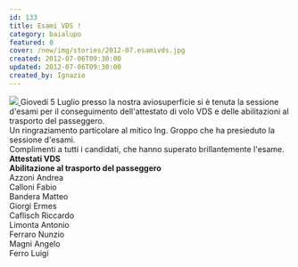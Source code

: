 ```yaml
---
id: 133
title: Esami VDS !
category: baialupo
featured: 0
cover: /new/img/stories/2012-07.esamivds.jpg
created: 2012-07-06T09:30:00
updated: 2012-07-06T09:30:00
created_by: Ignazio
---
```


<a href="/new/img/stories/2012-07.esamivds.jpg" target="_blank">
    <img class="mb-4 w-full" src="/new/img/stories/2012-07.esamivds.jpg" />
</a>
Giovedí 5 Luglio presso la nostra aviosuperficie si è tenuta la sessione d'esami per il conseguimento dell'attestato di volo VDS e delle abilitazioni al trasporto del passeggero.
<br class="mb-3"/>
Un ringraziamento particolare al mitico Ing. Groppo che ha presieduto la sessione d'esami.
<br class="mb-3"/>
Complimenti a tutti i candidati, che hanno superato brillantemente l'esame.

<div class="grid grid-cols-[auto,auto] mt-4">
    <div class="border-y border-orange-100 p-2"><strong>Attestati VDS</strong></div>
    <div class="border-y border-orange-100 p-2"><strong>Abilitazione al trasporto del passeggero</strong></div>
    <div class="border-b border-orange-100 p-2">Azzoni Andrea</div>
    <div class="border-b border-orange-100 p-2">Calloni Fabio</div>
    <div class="border-b border-orange-100 p-2">Bandera Matteo</div>
    <div class="border-b border-orange-100 p-2">Giorgi Ermes</div>
    <div class="border-b border-orange-100 p-2">Caflisch Riccardo</div>
    <div class="border-b border-orange-100 p-2">Limonta Antonio</div>
    <div class="border-b border-orange-100 p-2">Ferraro Nunzio</div>
    <div class="border-b border-orange-100 p-2">Magni Angelo</div>
    <div class="border-b border-orange-100 p-2">Ferro Luigi</div>
    <div class="border-b border-orange-100 p-2"></div>
</div>
